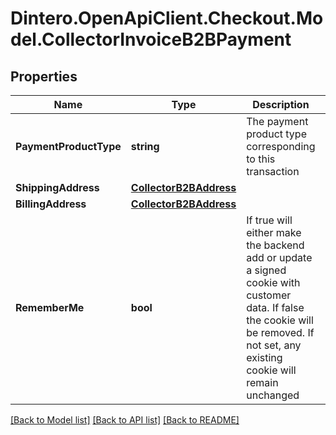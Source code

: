 # Dintero.OpenApiClient.Checkout.Model.CollectorInvoiceB2BPayment

## Properties

Name | Type | Description | Notes
------------ | ------------- | ------------- | -------------
**PaymentProductType** | **string** | The payment product type corresponding to this transaction  | 
**ShippingAddress** | [**CollectorB2BAddress**](CollectorB2BAddress.md) |  | 
**BillingAddress** | [**CollectorB2BAddress**](CollectorB2BAddress.md) |  | 
**RememberMe** | **bool** | If true will either make the backend add or update a signed cookie with customer data. If false the cookie will be removed. If not set, any existing cookie will remain unchanged  | [optional] 

[[Back to Model list]](../README.md#documentation-for-models) [[Back to API list]](../README.md#documentation-for-api-endpoints) [[Back to README]](../README.md)

